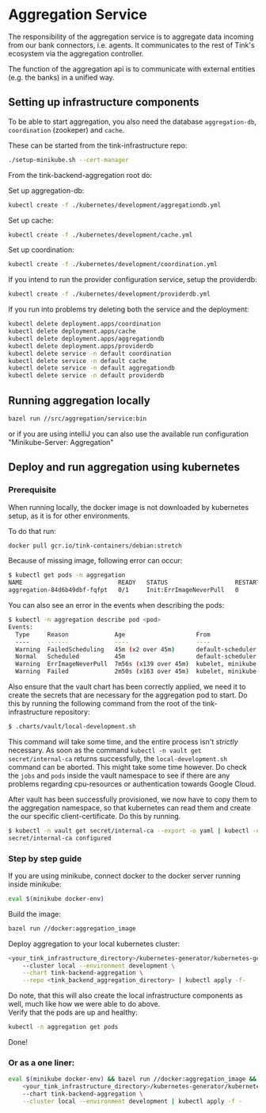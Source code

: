 # Aggregation Service

The responsibility of the aggregation service is to aggregate data
incoming from our bank connectors, i.e. agents.
It communicates to the rest of Tink's ecosystem via the aggregation
controller.

The function of the aggregation api is to communicate with external
 entities (e.g. the banks) in a unified way.


## Setting up infrastructure components
To be able to start aggregation, you also need the database `aggregation-db`, `coordination` (zookeper) and `cache`.

These can be started from the tink-infrastructure repo:

```bash
./setup-minikube.sh --cert-manager
```

From the tink-backend-aggregation root do:

Set up aggregation-db:
```bash
kubectl create -f ./kubernetes/development/aggregationdb.yml
```

Set up cache:

```bash
kubectl create -f ./kubernetes/development/cache.yml
```

Set up coordination:
```bash
kubectl create -f ./kubernetes/development/coordination.yml
```

If you intend to run the provider configuration service, setup the providerdb:
```bash
kubectl create -f ./kubernetes/development/providerdb.yml
```

If you run into problems try deleting both the service and the deployment:
```bash
kubectl delete deployment.apps/coordination
kubectl delete deployment.apps/cache
kubectl delete deployment.apps/aggregationdb
kubectl delete deployment.apps/providerdb
kubectl delete service -n default coordination
kubectl delete service -n default cache
kubectl delete service -n default aggregationdb
kubectl delete service -n default providerdb
```

## Running aggregation locally

```bash
bazel run //src/aggregation/service:bin
```

or if you are using intelliJ you can also use the available run configuration "Minikube-Server: Aggregation"

## Deploy and run aggregation using kubernetes

### Prerequisite
When running locally, the docker image is not downloaded by kubernetes setup, as it is for other environments.

To do that run:
```bash
docker pull gcr.io/tink-containers/debian:stretch
```

Because of missing image, following error can occur:

```bash
$ kubectl get pods -n aggregation
NAME                           READY   STATUS                   RESTARTS   AGE
aggregation-84d6b49dbf-fqfpt   0/1     Init:ErrImageNeverPull   0          6s
```
You can also see an error in the events when describing the pods:

```bash
$ kubectl -n aggregation describe pod <pod>
Events:
  Type     Reason             Age                    From               Message
  ----     ------             ----                   ----               -------
  Warning  FailedScheduling   45m (x2 over 45m)      default-scheduler  0/1 nodes are available: 1 node(s) didn't match pod affinity/anti-affinity, 1 node(s) didn't satisfy existing pods anti-affinity rules.
  Normal   Scheduled          45m                    default-scheduler  Successfully assigned aggregation/<pod> to minikube
  Warning  ErrImageNeverPull  7m56s (x139 over 45m)  kubelet, minikube  Container image "gcr.io/tink-containers/debian:stretch" is not present with pull policy of Never
  Warning  Failed             2m50s (x163 over 45m)  kubelet, minikube  Error: ErrImageNeverPull
```

Also ensure that the vault chart has been correctly applied, we need it to create the secrets that are
necessary for the aggregation pod to start. Do this by running the following command from the root of
the tink-infrastructure repository:
```bash
$ .charts/vault/local-development.sh
```

This command will take some time, and the entire process isn't *strictly* necessary. As soon as the command 
`kubectl -n vault get secret/internal-ca` returns successfully, the `local-development.sh` command can be aborted. 
This might take some time however. Do check the `jobs` and `pods` inside the vault namespace to see if there 
are any problems regarding cpu-resources or authentication towards Google Cloud.

After vault has been successfully provisioned, we now have to copy them to the aggregation namespace, so that 
kubernetes can read them and create the our specific client-certificate. Do this by running.
```bash
$ kubectl -n vault get secret/internal-ca --export -o yaml | kubectl -n aggregation apply -f-
secret/internal-ca configured
```

### Step by step guide

If you are using minikube, connect docker to the docker server running inside minikube:
```bash
eval $(minikube docker-env)
```
Build the image:
```bash
bazel run //docker:aggregation_image
```

Deploy aggregation to your local kubernetes cluster:
```bash
<your_tink_infrastructure_directory>/kubernetes-generator/kubernetes-generator.sh \
    --cluster local --environment development \
    --chart tink-backend-aggregation \
    --repo <tink_backend_aggregation_directory> | kubectl apply -f-
```
Do note, that this will also create the local infrastructure components as well, much like how we were able to do above.  
Verify that the pods are up and healthy:
```bash
kubectl -n aggregation get pods
```

Done!


### Or as a one liner:
```bash
eval $(minikube docker-env) && bazel run //docker:aggregation_image && \
    <your_tink_infrastructure_directory>/kubernetes-generator/kubernetes-generator.sh \
    --chart tink-backend-aggregation \
    --cluster local --environment development | kubectl apply -f -
```


